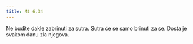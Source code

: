 ```yaml
---
title: Mt 6,34
---
```

Ne budite dakle zabrinuti za sutra. Sutra će se samo brinuti za se. Dosta je svakom danu zla njegova.